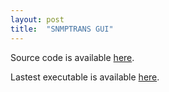 ```yaml
---
layout: post
title:  "SNMPTRANS GUI"
---
```

Source code is available [here](http://github.com/btravers/snmptrans_gui).

Lastest executable is available [here](http://btravers.github.io/snmptrans_guis).